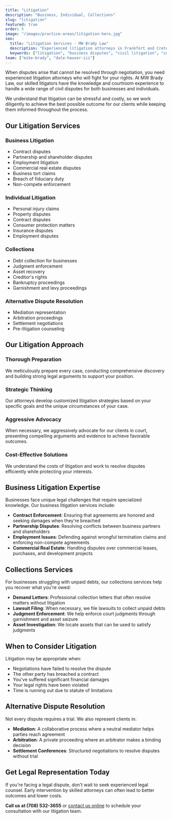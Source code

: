 ```yaml
---
title: "Litigation"
description: "Business, Individual, Collections"
slug: "litigation"
featured: true
order: 5
image: "/images/practice-areas/litigation-hero.jpg"
seo:
  title: "Litigation Services - MW Brady Law"
  description: "Experienced litigation attorneys in Frankfort and Crete, IL. Business litigation, individual disputes, and collections."
  keywords: ["litigation", "business disputes", "civil litigation", "collections", "Frankfort IL", "Crete IL"]
team: ["mike-brady", "dale-hauser-iii"]
---
```


When disputes arise that cannot be resolved through negotiation, you need experienced litigation attorneys who will fight for your rights. At MW Brady Law, our skilled litigators have the knowledge and courtroom experience to handle a wide range of civil disputes for both businesses and individuals.

We understand that litigation can be stressful and costly, so we work diligently to achieve the best possible outcome for our clients while keeping them informed throughout the process.

## Our Litigation Services

### Business Litigation
- Contract disputes
- Partnership and shareholder disputes
- Employment litigation
- Commercial real estate disputes
- Business tort claims
- Breach of fiduciary duty
- Non-compete enforcement

### Individual Litigation
- Personal injury claims
- Property disputes
- Contract disputes
- Consumer protection matters
- Insurance disputes
- Employment disputes

### Collections
- Debt collection for businesses
- Judgment enforcement
- Asset recovery
- Creditor's rights
- Bankruptcy proceedings
- Garnishment and levy proceedings

### Alternative Dispute Resolution
- Mediation representation
- Arbitration proceedings
- Settlement negotiations
- Pre-litigation counseling

## Our Litigation Approach

### Thorough Preparation
We meticulously prepare every case, conducting comprehensive discovery and building strong legal arguments to support your position.

### Strategic Thinking
Our attorneys develop customized litigation strategies based on your specific goals and the unique circumstances of your case.

### Aggressive Advocacy
When necessary, we aggressively advocate for our clients in court, presenting compelling arguments and evidence to achieve favorable outcomes.

### Cost-Effective Solutions
We understand the costs of litigation and work to resolve disputes efficiently while protecting your interests.

## Business Litigation Expertise

Businesses face unique legal challenges that require specialized knowledge. Our business litigation services include:

- **Contract Enforcement**: Ensuring that agreements are honored and seeking damages when they're breached
- **Partnership Disputes**: Resolving conflicts between business partners and shareholders
- **Employment Issues**: Defending against wrongful termination claims and enforcing non-compete agreements
- **Commercial Real Estate**: Handling disputes over commercial leases, purchases, and development projects

## Collections Services

For businesses struggling with unpaid debts, our collections services help you recover what you're owed:

- **Demand Letters**: Professional collection letters that often resolve matters without litigation
- **Lawsuit Filing**: When necessary, we file lawsuits to collect unpaid debts
- **Judgment Enforcement**: We help enforce court judgments through garnishment and asset seizure
- **Asset Investigation**: We locate assets that can be used to satisfy judgments

## When to Consider Litigation

Litigation may be appropriate when:
- Negotiations have failed to resolve the dispute
- The other party has breached a contract
- You've suffered significant financial damages
- Your legal rights have been violated
- Time is running out due to statute of limitations

## Alternative Dispute Resolution

Not every dispute requires a trial. We also represent clients in:
- **Mediation**: A collaborative process where a neutral mediator helps parties reach agreement
- **Arbitration**: A private proceeding where an arbitrator makes a binding decision
- **Settlement Conferences**: Structured negotiations to resolve disputes without trial

## Get Legal Representation Today

If you're facing a legal dispute, don't wait to seek experienced legal counsel. Early intervention by skilled attorneys can often lead to better outcomes and lower costs.

**Call us at (708) 532-3655** or [contact us online](/contact) to schedule your consultation with our litigation team.

